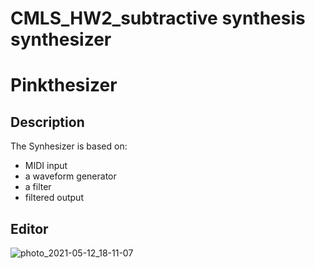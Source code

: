 # CMLS_HW2_subtractive synthesis synthesizer
# Pinkthesizer

## Description
The Synhesizer is based on:
- MIDI input 
- a waveform generator
- a filter
- filtered output 

## Editor 


![photo_2021-05-12_18-11-07](https://user-images.githubusercontent.com/74784274/118008728-a52d5f80-b34d-11eb-9ea9-0219ef30e470.jpg)


